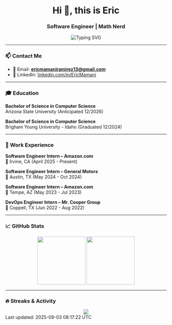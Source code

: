 <h1 align="center">Hi 👋, this is Eric</h1>
<h3 align="center">Software Engineer | Math Nerd</h3>

<div align="center">
  <img src="https://readme-typing-svg.herokuapp.com?font=Fira+Code&size=22&pause=1000&color=635BFF&center=true&vCenter=true&width=435&lines=Software+Engineer" alt="Typing SVG" />
</div>

---

### 📫 Contact Me

- 📧 Email: **ericmamaniramirez13@gmail.com**
- 💼 LinkedIn: [linkedin.com/in/EricMamani](https://www.linkedin.com/in/EricMamani)

---

### 🎓 Education

**Bachelor of Science in Computer Science**  
Arizona State University (Anticipated 12/2026)

**Bachelor of Science in Computer Science**  
Brigham Young University - Idaho (Graduated 12/2024)

---

### 💼 Work Experience

**Software Engineer Intern – Amazon.com**  
📍 Irvine, CA (April 2025 - Present)

**Software Engineer Intern – General Motors**  
📍 Austin, TX (May 2024 - Oct 2024)

**Software Engineer Intern – Amazon.com**  
📍 Tempe, AZ (May 2023 - Jul 2023)

**DevOps Engineer Intern – Mr. Cooper Group**  
📍 Coppell, TX (Jun 2022 - Aug 2022)

---

### 📈 GitHub Stats

<section align="center">
  <img src="https://github-readme-stats.vercel.app/api?username=ericmamaniramirez13&show_icons=true&theme=radical" height="150px"/>
  <img src="https://github-readme-stats.vercel.app/api/top-langs/?username=ericmamaniramirez13&layout=compact&theme=radical" height="150px"/>
</section>

---

### 🔥 Streaks & Activity

<section align="center">
  <img src="https://github-readme-streak-stats.herokuapp.com?user=ericmamaniramirez13&theme=radical" />
</section>
Last updated: <!-- last-update --> 2025-09-03 08:17:22 UTC
